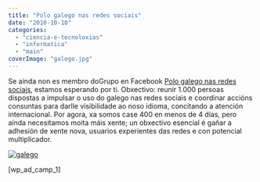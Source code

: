 ```yaml
---
title: "Polo galego nas redes sociais"
date: "2010-10-10"
categories: 
  - "ciencia-e-tecnoloxias"
  - "informatica"
  - "main"
coverImage: "galego.jpg"
---
```


Se aínda non es membro doGrupo en Facebook [Polo galego nas redes sociais](http://www.facebook.com/group.php?gid=166413043373787), estamos esperando por ti. Obxectivo: reunir 1.000 persoas dispostas a impulsar o uso do galego nas redes sociais e coordinar accións consuntas para darlle visibilidade ao noso idioma, concitando a atención internacional. Por agora, xa somos case 400 en menos de 4 días, pero aínda necesitamos moita máis xente; un obxectivo esencial é gañar a adhesión de xente nova, usuarios experientes das redes e con potencial multiplicador.

[![](images/galego-300x200.jpg "galego")](http://belay.es/wp-content/uploads/2010/10/galego.jpg)

\[wp\_ad\_camp\_1\]
